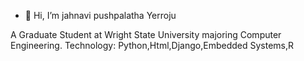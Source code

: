 - 👋 Hi, I’m jahnavi pushpalatha Yerroju



A Graduate Student at Wright State University majoring Computer Engineering.
Technology: Python,Html,Django,Embedded Systems,R
